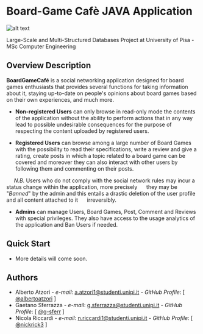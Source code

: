 
# Board-Game Cafè JAVA Application

![alt text](https://github.com/g-sferr/BoardGame-Cafe_App/tree/g.sferr/various/images/LogoReadmePresentation.png)

Large-Scale and Multi-Structured Databases Project at University of Pisa - MSc Computer Engineering

## Overview Description

**BoardGameCafé** is a social networking application designed for board games enthusiasts that provides several functions
for taking information about it, staying up-to-date on people's opinions about board games based on their own experiences,
and much more.

* **Non-registered Users** can only browse in read-only mode the contents of the application without the ability to perform
actions that in any way lead to possible undesirable consequences for the purpose of respecting the content uploaded by registered users.

* **Registered Users** can browse among a large number of Board Games with the possibility to read their specifications,
write a review and give a rating, create posts in which a topic related to a board game can be covered and moreover
they can also interact with other users by following them and commenting on their posts.

&nbsp;&nbsp;&nbsp;&nbsp;&nbsp;*N.B.*
Users who do not comply with the social network rules may incur a status change within the application, more precisely
&nbsp;&nbsp;&nbsp;&nbsp;&nbsp;they may be "*Banned*" by the admin and this entails a drastic deletion of the user profile and
all content attached to it &nbsp;&nbsp;&nbsp;&nbsp;&nbsp;irreversibly.

* **Admins** can manage Users, Board Games, Post, Comment and Reviews with special privileges.
They also have access to the usage analytics of the application and Ban Users if needed.

## Quick Start

 - More details will come soon.

## Authors

* Alberto Atzori - *e-mail*: a.atzori1@studenti.unipi.it - *GitHub Profile*: [ [@albertoatzori](https://github.com/albertoatzori) ]
* Gaetano Sferrazza - *e-mail*: g.sferrazza@studenti.unipi.it - *GitHub Profile*: [ [@g-sferr](https://github.com/g-sferr) ]
* Nicola Riccardi - *e-mail*: n.riccardi1@studenti.unipi.it - *GitHub Profile*: [ [@nickrick3](https://github.com/nickrick3) ]
